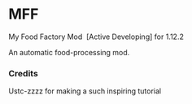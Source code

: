 # MFF
My Food Factory Mod  [Active Developing] for 1.12.2

An automatic food-processing mod.

### Credits
Ustc-zzzz for making a such inspiring tutorial

